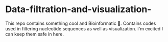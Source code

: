 # Data-filtration-and-visualization-
This repo contains something cool and Bioinformatic 🤗. 
Contains codes used in filtering nucleotide sequences as well as visualization. 
I'm excited I can keep them safe in here. 
